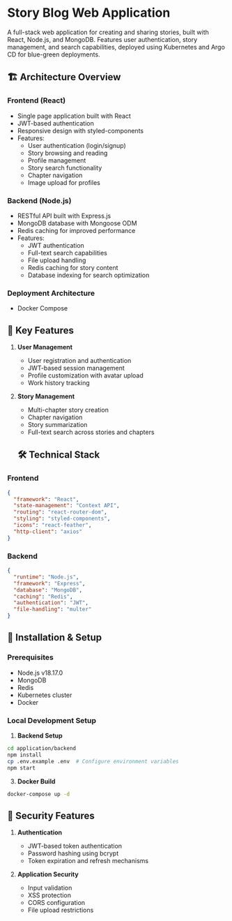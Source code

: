 # Story Blog Web Application

A full-stack web application for creating and sharing stories, built with React, Node.js, and MongoDB. Features user authentication, story management, and search capabilities, deployed using Kubernetes and Argo CD for blue-green deployments.

## 🏗️ Architecture Overview

### Frontend (React)
- Single page application built with React
- JWT-based authentication
- Responsive design with styled-components
- Features:
  - User authentication (login/signup)
  - Story browsing and reading
  - Profile management
  - Story search functionality
  - Chapter navigation
  - Image upload for profiles

### Backend (Node.js)
- RESTful API built with Express.js
- MongoDB database with Mongoose ODM
- Redis caching for improved performance
- Features:
  - JWT authentication
  - Full-text search capabilities
  - File upload handling
  - Redis caching for story content
  - Database indexing for search optimization

### Deployment Architecture
- Docker Compose

  
## 🚀 Key Features

1. **User Management**
   - User registration and authentication
   - JWT-based session management
   - Profile customization with avatar upload
   - Work history tracking

2. **Story Management**
   - Multi-chapter story creation
   - Chapter navigation
   - Story summarization
   - Full-text search across stories and chapters
  
   ## 🛠️ Technical Stack

### Frontend
```json
{
  "framework": "React",
  "state-management": "Context API",
  "routing": "react-router-dom",
  "styling": "styled-components",
  "icons": "react-feather",
  "http-client": "axios"
}
```

### Backend
```json
{
  "runtime": "Node.js",
  "framework": "Express",
  "database": "MongoDB",
  "caching": "Redis",
  "authentication": "JWT",
  "file-handling": "multer"
}
```

## 🔧 Installation & Setup

### Prerequisites
- Node.js v18.17.0
- MongoDB
- Redis
- Kubernetes cluster
- Docker

### Local Development Setup

1. **Backend Setup**
```bash
cd application/backend
npm install
cp .env.example .env  # Configure environment variables
npm start
```

3. **Docker Build**

```bash
docker-compose up -d
```

## 🔐 Security Features

1. **Authentication**
   - JWT-based token authentication
   - Password hashing using bcrypt
   - Token expiration and refresh mechanisms

3. **Application Security**
   - Input validation
   - XSS protection
   - CORS configuration
   - File upload restrictions
